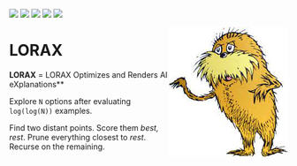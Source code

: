 ![](https://img.shields.io/badge/tests-passing-green&style=plastic)
![](https://img.shields.io/badge/Lua-2C2D72?logo=lua&logoColor=white&style=plastic)
![](https://img.shields.io/badge/purpose-xai,_optimization-blue)
![](https://img.shields.io/badge/platform-mac,_linux-orange)
[![](https://img.shields.io/badge/license-BSD2-yellow)](LICENSE.md)


<img align=right src="etc/img/lorax.png">

# LORAX

**LORAX** = LORAX Optimizes and Renders AI eXplanations**

Explore `N` options after evaluating `log(log(N))` examples.

Find two distant points. Score them _best, rest_.   Prune everything closest to _rest_. Recurse on the remaining.
